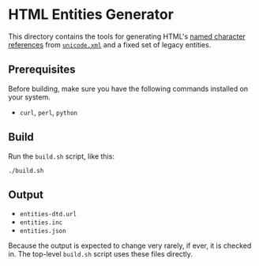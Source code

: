 # HTML Entities Generator

This directory contains the tools for generating HTML's [named character references](https://html.spec.whatwg.org/#named-character-references) from [`unicode.xml`](https://github.com/w3c/xml-entities/blob/gh-pages/unicode.xml) and a fixed set of legacy entities.

## Prerequisites

Before building, make sure you have the following commands installed on your system.

- `curl`, `perl`, `python`

## Build

Run the `build.sh` script, like this:
 ```
 ./build.sh
 ```

## Output

- `entities-dtd.url`
- `entities.inc`
- `entities.json`

Because the output is expected to change very rarely, if ever, it is checked in. The top-level `build.sh` script uses these files directly.

